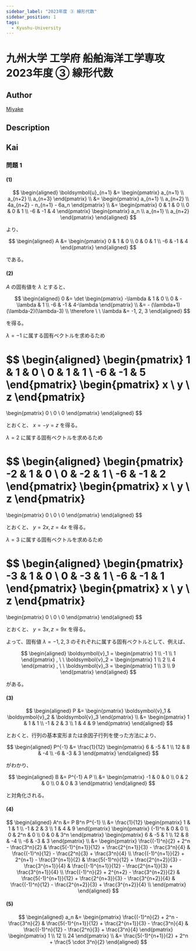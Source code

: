 ```yaml
---
sidebar_label: "2023年度 ③ 線形代数"
sidebar_position: 1
tags:
  - Kyushu-University
---
```

# 九州大学 工学府 船舶海洋工学専攻 2023年度 ③ 線形代数

## **Author**
[Miyake](https://miyake.github.io/exams/index.html)

## **Description**

## **Kai**
### 問題 1
#### (1)

$$
  \begin{aligned}
  \boldsymbol{u}_{n+1}
  &= \begin{pmatrix} a_{n+1} \\ a_{n+2} \\ a_{n+3} \end{pmatrix}
  \\
  &= \begin{pmatrix}
  a_{n+1} \\ a_{n+2} \\ 4a_{n+2} - n_{n+1} - 6a_n \end{pmatrix}
  \\
  &= \begin{pmatrix} 0 & 1 & 0 \\ 0 & 0 & 1 \\ -6 & -1 & 4
  \end{pmatrix}
  \begin{pmatrix} a_n \\ a_{n+1} \\ a_{n+2} \end{pmatrix}
  \end{aligned}
$$

より、

$$
  \begin{aligned}
  A &= \begin{pmatrix} 0 & 1 & 0 \\ 0 & 0 & 1 \\ -6 & -1 & 4
  \end{pmatrix}
  \end{aligned}
$$

である。

#### (2)
$A$ の固有値を $\lambda$ とすると、

$$
\begin{aligned}
0
&= \det \begin{pmatrix}
-\lambda & 1 & 0 \\ 0 & -\lambda & 1 \\ -6 & -1 & 4-\lambda
\end{pmatrix}
\\
&= - (\lambda+1)(\lambda-2)(\lambda-3)
\\
\therefore \ \ 
\lambda &= -1, 2, 3
\end{aligned}
$$

を得る。

$\lambda=-1$ に属する固有ベクトルを求めるため

$$
\begin{aligned}
\begin{pmatrix} 1 & 1 & 0 \\ 0 & 1 & 1 \\ -6 & -1 & 5
\end{pmatrix}
\begin{pmatrix} x \\ y \\ z \end{pmatrix}
=
\begin{pmatrix} 0 \\ 0 \\ 0 \end{pmatrix}
\end{aligned}
$$

とおくと、 $x=-y=z$ を得る。

$\lambda=2$ に属する固有ベクトルを求めるため

$$
\begin{aligned}
\begin{pmatrix} -2 & 1 & 0 \\ 0 & -2 & 1 \\ -6 & -1 & 2
\end{pmatrix}
\begin{pmatrix} x \\ y \\ z \end{pmatrix}
=
\begin{pmatrix} 0 \\ 0 \\ 0 \end{pmatrix}
\end{aligned}
$$

とおくと、 $y=2x, z=4x$ を得る。

$\lambda=3$ に属する固有ベクトルを求めるため

$$
\begin{aligned}
\begin{pmatrix} -3 & 1 & 0 \\ 0 & -3 & 1 \\ -6 & -1 & 1
\end{pmatrix}
\begin{pmatrix} x \\ y \\ z \end{pmatrix}
=
\begin{pmatrix} 0 \\ 0 \\ 0 \end{pmatrix}
\end{aligned}
$$

とおくと、 $y=3x, z=9x$ を得る。

よって、固有値 $\lambda=-1,2,3$
のそれぞれに属する固有ベクトルとして、例えば、

$$
\begin{aligned}
\boldsymbol{v}_1 = \begin{pmatrix} 1 \\ -1 \\ 1 \end{pmatrix}
, \ \ 
\boldsymbol{v}_2 = \begin{pmatrix} 1 \\ 2 \\ 4 \end{pmatrix}
, \ \ 
\boldsymbol{v}_3 = \begin{pmatrix} 1 \\ 3 \\ 9 \end{pmatrix}
\end{aligned}
$$

がある。

#### (3)

$$
\begin{aligned}
P
&= \begin{pmatrix}
\boldsymbol{v}_1 & \boldsymbol{v}_2 & \boldsymbol{v}_3
\end{pmatrix}
\\
&= \begin{pmatrix}
1 & 1 & 1 \\ -1 & 2 & 3 \\ 1 & 4 & 9 \end{pmatrix}
\end{aligned}
$$

とおくと、行列の基本変形または余因子行列を使った方法により、

$$
\begin{aligned}
P^{-1}
&= \frac{1}{12} \begin{pmatrix}
6 & -5 & 1 \\ 12 & 8 & -4 \\ -6 & -3 & 3 \end{pmatrix}
\end{aligned}
$$

がわかり、

$$
\begin{aligned}
B
&= P^{-1} A P
\\
&= \begin{pmatrix}
-1 & 0 & 0 \\ 0 & 2 & 0 \\ 0 & 0 & 3 \end{pmatrix}
\end{aligned}
$$

と対角化される。

#### (4)

$$
\begin{aligned}
A^n
&= P B^n P^{-1}
\\
&= \frac{1}{12}
\begin{pmatrix}
1 & 1 & 1 \\ -1 & 2 & 3 \\ 1 & 4 & 9 \end{pmatrix}
\begin{pmatrix}
(-1)^n & 0 & 0 \\ 0 & 2^n & 0 \\ 0 & 0 & 3^n \end{pmatrix}
\begin{pmatrix}
6 & -5 & 1 \\ 12 & 8 & -4 \\ -6 & -3 & 3 \end{pmatrix}
\\
&= \begin{pmatrix}
\frac{(-1)^n}{2} + 2^n - \frac{3^n}{2} &
\frac{5(-1)^{n+1}}{12} + \frac{2^{n+1}}{3} - \frac{3^n}{4} &
\frac{(-1)^n}{12} - \frac{2^n}{3} + \frac{3^n}{4} \\
\frac{(-1)^{n+1}}{2} + 2^{n+1} - \frac{3^{n+1}}{2} &
\frac{5(-1)^n}{12} + \frac{2^{n+2}}{3} - \frac{3^{n+1}}{4} &
\frac{(-1)^{n+1}}{12} - \frac{2^{n+1}}{3} + \frac{3^{n+1}}{4} \\
\frac{(-1)^n}{2} + 2^{n+2} - \frac{3^{n+2}}{2} &
\frac{5(-1)^{n+1}}{12} + \frac{2^{n+3}}{3} - \frac{3^{n+2}}{4} &
\frac{(-1)^n}{12} - \frac{2^{n+2}}{3} + \frac{3^{n+2}}{4} \\
\end{pmatrix}
\end{aligned}
$$

#### (5)

$$
\begin{aligned}
a_n
&= \begin{pmatrix}
\frac{(-1)^n}{2} + 2^n - \frac{3^n}{2} &
\frac{5(-1)^{n+1}}{12} + \frac{2^{n+1}}{3} - \frac{3^n}{4} &
\frac{(-1)^n}{12} - \frac{2^n}{3} + \frac{3^n}{4}
\end{pmatrix}
\begin{pmatrix} 1 \\ 12 \\ 24 \end{pmatrix}
\\
&=
\frac{5(-1)^{n+1}}{2} + 2^n + \frac{5 \cdot 3^n}{2}
\end{aligned}
$$

